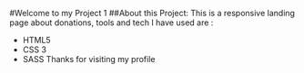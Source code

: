 #Welcome to my Project 1
##About this Project:
This is a responsive landing page about donations, tools and tech I have used are :
- HTML5
- CSS 3
- SASS
Thanks for visiting my profile

